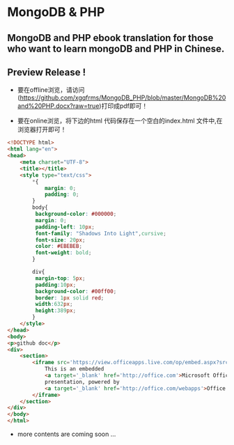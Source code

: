# MongoDB & PHP

## MongoDB and PHP ebook translation for those who want to learn mongoDB and PHP in Chinese.

##  Preview Release !

* 要在offline浏览，请访问(https://github.com/xgqfrms/MongoDB_PHP/blob/master/MongoDB%20and%20PHP.docx?raw=true)打印成pdf即可！

* 要在online浏览，将下边的html 代码保存在一个空白的index.html 文件中,在浏览器打开即可！

```html
<!DOCTYPE html>
<html lang="en">
<head>
    <meta charset="UTF-8">
    <title></title>
    <style type="text/css">
        *{
            margin: 0;
            padding: 0;
        }
        body{
         background-color: #000000;
		 margin: 0;
         padding-left: 10px;
		 font-family: "Shadows Into Light",cursive;
	     font-size: 20px;
	     color: #EBEBEB;
	     font-weight: bold;
        }

		div{
		 margin-top: 5px;
		 padding:10px;
		 background-color: #00ff00;
		 border: 1px solid red;
		 width:632px;
		 height:389px;
		}
    </style>
</head>
<body>
<p>github doc</p>
<div>
    <section>
        <iframe src='https://view.officeapps.live.com/op/embed.aspx?src=https://github.com/xgqfrms/MongoDB_PHP/blob/master/MongoDB%20and%20PHP.docx?raw=true' width='610px' height='367px' frameborder='0'>
            This is an embedded
            <a target='_blank' href='http://office.com'>Microsoft Office</a>
            presentation, powered by
            <a target='_blank' href='http://office.com/webapps'>Office Online</a>.
        </iframe>
    </section>
</div>
</body>
</html>
```

* more contents are coming soon ...
